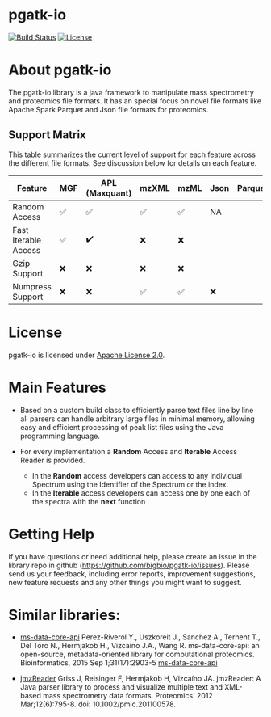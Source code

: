 pgatk-io
===============
[![Build Status](https://travis-ci.org/bigbio/pgatk-io.svg?branch=master)](https://travis-ci.org/bigbio/pgatk-io) [![License](https://img.shields.io/badge/License-Apache%202.0-blue.svg)](https://opensource.org/licenses/Apache-2.0) 

# About pgatk-io

The pgatk-io library is a java framework to manipulate mass spectrometry and proteomics file formats. It has an special focus on novel file formats like Apache Spark Parquet and Json file formats for proteomics.  
 
## Support Matrix

This table summarizes the current level of support for each feature across the different file formats. See discussion
below for details on each feature.

| Feature              | MGF                | APL (Maxquant)         | mzXML               | mzML                 | Json                |Parquet                 |
| ---------------------|--------------------|------------------------|---------------------|----------------------|---------------------|------------------------|
| Random Access        | :white_check_mark: | :white_check_mark:     | :white_check_mark:  | :white_check_mark:   | NA                  |                        |
| Fast Iterable Access | :white_check_mark: | :heavy_check_mark:     | :x:                 | :x:                  |                     |                        |
| Gzip Support         | :x:                | :x:                    | :x:                 | :x:                  |                     |                        | 
| Numpress Support     | :x:                | :x:                    | :white_check_mark:  | :white_check_mark:   |:x:                  |                        | 

# License

 pgatk-io is licensed under [Apache License 2.0](http://www.apache.org/licenses/LICENSE-2.0.txt).

# Main Features

- Based on a custom build class to efficiently parse text files line by line all parsers can handle arbitrary large files in minimal memory, allowing easy and efficient processing of peak
list files using the Java programming language. 

- For every implementation a **Random** Access and **Iterable** Access Reader is provided. 
   - In the **Random** access developers can access to any individual Spectrum using the Identifier of the Spectrum or the index. 
   - In the **Iterable** access developers can access one by one each of the spectra with the **next** function   

# Getting Help

If you have questions or need additional help, please create an issue in the library repo in github (https://github.com/bigbio/pgatk-io/issues). Please send us your feedback, including error reports, improvement suggestions, 
new feature requests and any other things you might want to suggest.

# Similar libraries:

* [ms-data-core-api](https://github.com/PRIDE-Utilities/ms-data-core-api) Perez-Riverol Y., Uszkoreit J., Sanchez A., Ternent T., Del Toro N., Hermjakob H., Vizcaíno J.A., Wang R. ms-data-core-api: an open-source, metadata-oriented library for computational proteomics. Bioinformatics, 2015 Sep 1;31(17):2903-5 [ms-data-core-api](http://bioinformatics.oxfordjournals.org/content/31/17/2903.long)

* [jmzReader](https://github.com/PRIDE-Utilities/jmzReader)  Griss J, Reisinger F, Hermjakob H, Vizcaíno JA. jmzReader: A Java parser library to process and visualize multiple text and XML-based mass spectrometry data formats. Proteomics. 2012 Mar;12(6):795-8. doi: 10.1002/pmic.201100578.
                                                            
                                                           